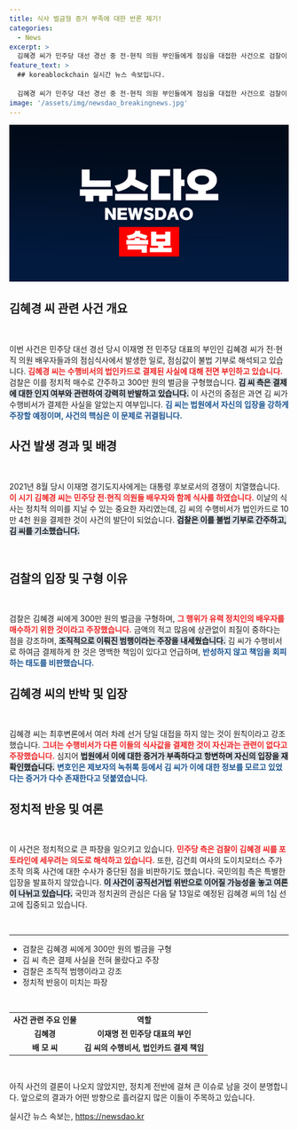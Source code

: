 ```yaml
---
title: 식사 벌금형 증거 부족에 대한 반론 제기!
categories:
  - News
excerpt: >
  김혜경 씨가 민주당 대선 경선 중 전·현직 의원 부인들에게 점심을 대접한 사건으로 검찰이 300만 원 벌금을 구형했습니다. 그녀는 혐의를 부인하며 반박했으나, 검찰은 죄질이 중하다고 강조하고 있습니다. 1심 선고는 다음 달 13일로 예정되어 있습니다.
feature_text: >
  ## koreablockchain 실시간 뉴스 속보입니다.

  김혜경 씨가 민주당 대선 경선 중 전·현직 의원 부인들에게 점심을 대접한 사건으로 검찰이 300만 원 벌금을 구형했습니다. 그녀는 혐의를 부인하며 반박했으나, 검찰은 죄질이 중하다고 강조하고 있습니다. 1심 선고는 다음 달 13일로 예정되어 있습니다.
image: '/assets/img/newsdao_breakingnews.jpg'
---
```


<p><img src="/assets/img/newsdao_breakingnews.jpg" alt="koreablockchain 속보" /></p>

<h2 data-ke-size="size26">김혜경 씨 관련 사건 개요</h2>

<p data-ke-size="size16">&nbsp;</p> 

<p>이번 사건은 민주당 대선 경선 당시 이재명 전 민주당 대표의 부인인 김혜경 씨가 전·현직 의원 배우자들과의 점심식사에서 발생한 일로, 점심값이 불법 기부로 해석되고 있습니다. <b><span style="color: #ee2323;">김혜경 씨는 수행비서의 법인카드로 결제된 사실에 대해 전면 부인하고 있습니다.</span></b> 검찰은 이를 정치적 매수로 간주하고 300만 원의 벌금을 구형했습니다. <b><span style="background-color: #21538527;">김 씨 측은 결제에 대한 인지 여부와 관련하여 강력히 반발하고 있습니다.</span></b> 이 사건의 중점은 과연 김 씨가 수행비서가 결제한 사실을 알았는지 여부입니다. <b><span style="color: #1a5490;">김 씨는 법원에서 자신의 입장을 강하게 주장할 예정이며, 사건의 핵심은 이 문제로 귀결됩니다.</span></b></p>

<h2 data-ke-size="size26">사건 발생 경과 및 배경</h2>

<p data-ke-size="size16">&nbsp;</p> 

<p>2021년 8월 당시 이재명 경기도지사에게는 대통령 후보로서의 경쟁이 치열했습니다. <b><span style="color: #ee2323;">이 시기 김혜경 씨는 민주당 전·현직 의원들 배우자와 함께 식사를 하였습니다.</span></b> 이날의 식사는 정치적 의미를 지닐 수 있는 중요한 자리였는데, 김 씨의 수행비서가 법인카드로 10만 4천 원을 결제한 것이 사건의 발단이 되었습니다. <b><span style="background-color: #21538527;">검찰은 이를 불법 기부로 간주하고, 김 씨를 기소했습니다.</span></b></p>

<p data-ke-size="size16">&nbsp;</p> 

<h2 data-ke-size="size26">검찰의 입장 및 구형 이유</h2>

<p data-ke-size="size16">&nbsp;</p> 

<p>검찰은 김혜경 씨에게 300만 원의 벌금을 구형하며, <b><span style="color: #ee2323;">그 행위가 유력 정치인의 배우자를 매수하기 위한 것이라고 주장했습니다.</span></b> 금액의 적고 많음에 상관없이 죄질이 중하다는 점을 강조하며, <b><span style="background-color: #21538527;">조직적으로 이뤄진 범행이라는 주장을 내세웠습니다.</span></b> 김 씨가 수행비서로 하여금 결제하게 한 것은 명백한 책임이 있다고 언급하며, <b><span style="color: #1a5490;">반성하지 않고 책임을 회피하는 태도를 비판했습니다.</span></b></p>

<h2 data-ke-size="size26">김혜경 씨의 반박 및 입장</h2>

<p data-ke-size="size16">&nbsp;</p> 

<p>김혜경 씨는 최후변론에서 여러 차례 선거 당일 대접을 하지 않는 것이 원칙이라고 강조했습니다. <b><span style="color: #ee2323;">그녀는 수행비서가 다른 이들의 식사값을 결제한 것이 자신과는 관련이 없다고 주장했습니다.</span></b> 심지어 <b><span style="background-color: #21538527;">법원에서 이에 대한 증거가 부족하다고 항변하며 자신의 입장을 재확인했습니다.</span></b> <b><span style="color: #1a5490;">변호인은 제보자의 녹취록 등에서 김 씨가 이에 대한 정보를 모르고 있었다는 증거가 다수 존재한다고 덧붙였습니다.</span></b></p>

<h2 data-ke-size="size26">정치적 반응 및 여론</h2>

<p data-ke-size="size16">&nbsp;</p> 

<p>이 사건은 정치적으로 큰 파장을 일으키고 있습니다. <b><span style="color: #ee2323;">민주당 측은 검찰이 김혜경 씨를 포토라인에 세우려는 의도로 해석하고 있습니다.</span></b> 또한, 김건희 여사의 도이치모터스 주가조작 의혹 사건에 대한 수사가 중단된 점을 비판하기도 했습니다. 국민의힘 측은 특별한 입장을 발표하지 않았습니다. <b><span style="background-color: #21538527;">이 사건이 공직선거법 위반으로 이어질 가능성을 놓고 여론이 나뉘고 있습니다.</span></b> 국민과 정치권의 관심은 다음 달 13일로 예정된 김혜경 씨의 1심 선고에 집중되고 있습니다.</p>

<p data-ke-size="size16">&nbsp;</p> 

<hr/>

<ul>
    <li>검찰은 김혜경 씨에게 300만 원의 벌금을 구형</li>
    <li>김 씨 측은 결제 사실을 전혀 몰랐다고 주장</li>
    <li>검찰은 조직적 범행이라고 강조</li>
    <li>정치적 반응이 미치는 파장</li>
</ul>

<p data-ke-size="size16">&nbsp;</p> 

<table style="width: 100%;">
    <tr>
        <td style="text-align: center; height: 17px;"><b>사건 관련 주요 인물</b></td>
        <td style="text-align: center; height: 17px;"><b>역할</b></td>
    </tr>
    <tr>
        <td style="text-align: center; height: 17px;"><b>김혜경</b></td>
        <td style="text-align: center; height: 17px;"><b>이재명 전 민주당 대표의 부인</b></td>
    </tr>
    <tr>
        <td style="text-align: center; height: 17px;"><b>배 모 씨</b></td>
        <td style="text-align: center; height: 17px;"><b>김 씨의 수행비서, 법인카드 결제 책임</b></td>
    </tr>
</table>

<p data-ke-size="size16">&nbsp;</p> 

<p>아직 사건의 결론이 나오지 않았지만, 정치계 전반에 걸쳐 큰 이슈로 남을 것이 분명합니다. 앞으로의 결과가 어떤 방향으로 흘러갈지 많은 이들이 주목하고 있습니다.</p>
실시간 뉴스 속보는, <a href="https://newsdao.kr" rel="dofollow">https://newsdao.kr</a>


